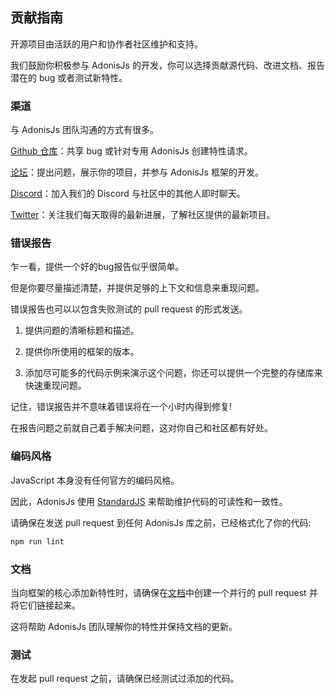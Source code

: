 ## 贡献指南
开源项目由活跃的用户和协作者社区维护和支持。

我们鼓励你积极参与 AdonisJs 的开发，你可以选择贡献源代码、改进文档、报告潜在的 bug 或者测试新特性。
### 渠道

与 AdonisJs 团队沟通的方式有很多。

[Github 仓库](https://github.com/adonisjs)：共享 bug 或针对专用 AdonisJs 创建特性请求。

[论坛](https://forum.adonisjs.com/)：提出问题，展示你的项目，并参与 AdonisJs 框架的开发。

[Discord](https://discord.gg/vDcEjq6)：加入我们的 Discord 与社区中的其他人即时聊天。

[Twitter](https://twitter.com/adonisframework)：关注我们每天取得的最新进展，了解社区提供的最新项目。

### 错误报告

乍一看，提供一个好的bug报告似乎很简单。

但是你要尽量描述清楚，并提供足够的上下文和信息来重现问题。

错误报告也可以以包含失败测试的 pull request 的形式发送。

1. 提供问题的清晰标题和描述。

2. 提供你所使用的框架的版本。

3. 添加尽可能多的代码示例来演示这个问题，你还可以提供一个完整的存储库来快速重现问题。

记住，错误报告并不意味着错误将在一个小时内得到修复!

在报告问题之前就自己着手解决问题，这对你自己和社区都有好处。

### 编码风格
JavaScript 本身没有任何官方的编码风格。

因此，AdonisJs 使用 [StandardJS](https://standardjs.com/) 来帮助维护代码的可读性和一致性。

请确保在发送 pull request 到任何 AdonisJs 库之前，已经格式化了你的代码:
```javascript
npm run lint
```

### 文档
当向框架的核心添加新特性时，请确保在[文档](https://github.com/adonisjs/docs)中创建一个并行的 pull request 并将它们链接起来。

这将帮助 AdonisJs 团队理解你的特性并保持文档的更新。

### 测试

在发起 pull request 之前，请确保已经测试过添加的代码。

